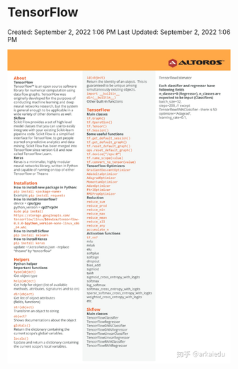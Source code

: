 # TensorFlow

Created: September 2, 2022 1:06 PM
Last Updated: September 2, 2022 1:06 PM

![Untitled](./photo/Untitled.png)